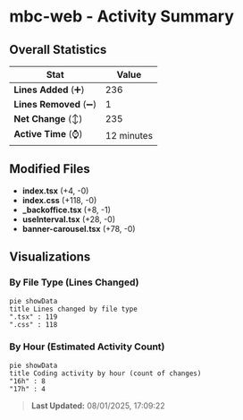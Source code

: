 # mbc-web - Activity Summary 

## Overall Statistics

| Stat                   | Value                                                             |
| ---------------------- | ----------------------------------------------------------------- |
| **Lines Added** (➕)   | 236                                          |
| **Lines Removed** (➖) | 1                                        |
| **Net Change** (↕)    | 235                |
| **Active Time** (⌚)   | 12 minutes |


## Modified Files
- **index.tsx** (+4, -0)
- **index.css** (+118, -0)
- **_backoffice.tsx** (+8, -1)
- **useInterval.tsx** (+28, -0)
- **banner-carousel.tsx** (+78, -0)

## Visualizations

### By File Type (Lines Changed)

```mermaid
pie showData
title Lines changed by file type
".tsx" : 119
".css" : 118
```

### By Hour (Estimated Activity Count)

```mermaid
pie showData
title Coding activity by hour (count of changes)
"16h" : 8
"17h" : 4
```


> **Last Updated:** 08/01/2025, 17:09:22